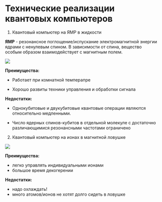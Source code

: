 # Технические реализации квантовых компьютеров

1. Квантовый компьютер на ЯМР в жидкости

**ЯМР** - резонансное поглощение/испускание электромагнитной энергии ядрами с ненулевым спином. В зависимости от спина, вещество особым образом взаимодействует с магнитным полем. 

![](https://i.imgur.com/7ybQchz.png)

**Преимущества:**
- Работает при комнатной темперапре

- Хорошо развиты техники управления и обработки
сигнала

**Недостатки:**
- Однокубитовые и двукубитовые квантовые операции являются относительно медленными.

- Число ядерных спинов-кубитов в отдельной молекуле с достаточно различающимися резонансными частотами ограничено




2. Квантовый компьютер на ионах в магнитной ловушке

![](https://i.imgur.com/hSHqTfQ.png)

**Преимущества:**
- легко управлять индивидуальными ионами
- большое время декогерении

**Недостатки:**
- надо охлаждать!
- много атомов/ионов не хотят долго сидеть в ловушке















